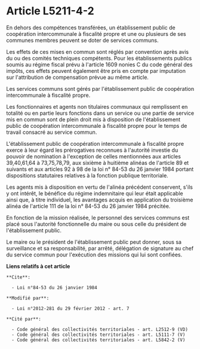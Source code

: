 # Article L5211-4-2

En dehors des compétences transférées, un établissement public de coopération intercommunale à fiscalité propre et une ou
plusieurs de ses communes membres peuvent se doter de services communs. 

Les effets de ces mises en commun sont réglés par convention après avis du ou des comités techniques compétents. Pour les
établissements publics soumis au régime fiscal prévu à l'article 1609 nonies C du code général des impôts, ces effets peuvent
également être pris en compte par imputation sur l'attribution de compensation prévue au même article. 

Les services communs sont gérés par l'établissement public de coopération intercommunale à fiscalité propre. 

Les fonctionnaires et agents non titulaires communaux qui remplissent en totalité ou en partie leurs fonctions dans un
service ou une partie de service mis en commun sont de plein droit mis à disposition de l'établissement public de coopération
intercommunale à fiscalité propre pour le temps de travail consacré au service commun.

L'établissement public de coopération intercommunale à fiscalité propre exerce à leur égard les prérogatives reconnues à
l'autorité investie du pouvoir de nomination à l'exception de celles mentionnées aux articles 39,40,61,64 à 73,75,78,79, aux
sixième à huitième alinéas de l'article 89 et suivants et aux articles 92 à 98 de la loi n° 84-53 du 26 janvier 1984 portant
dispositions statutaires relatives à la fonction publique territoriale. 

Les agents mis à disposition en vertu de l'alinéa précédent conservent, s'ils y ont intérêt, le bénéfice du régime
indemnitaire qui leur était applicable ainsi que, à titre individuel, les avantages acquis en application du troisième alinéa
de l'article 111 de la loi n° 84-53 du 26 janvier 1984 précitée. 

En fonction de la mission réalisée, le personnel des services communs est placé sous l'autorité fonctionnelle du maire ou
sous celle du président de l'établissement public.

Le maire ou le président de l'établissement public peut donner, sous sa surveillance et sa responsabilité, par arrêté,
délégation de signature au chef du service commun pour l'exécution des missions qui lui sont confiées.

**Liens relatifs à cet article**

	**Cite**:

	  - Loi n°84-53 du 26 janvier 1984

	**Modifié par**:

	  - Loi n°2012-281 du 29 février 2012 - art. 7

	**Cité par**:

	  - Code général des collectivités territoriales - art. L2512-9 (VD)
	  - Code général des collectivités territoriales - art. L5111-7 (V)
	  - Code général des collectivités territoriales - art. L5842-2 (V)

